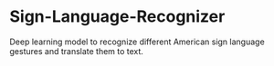 # Sign-Language-Recognizer
Deep learning model to recognize different American sign language gestures and translate them to text.
